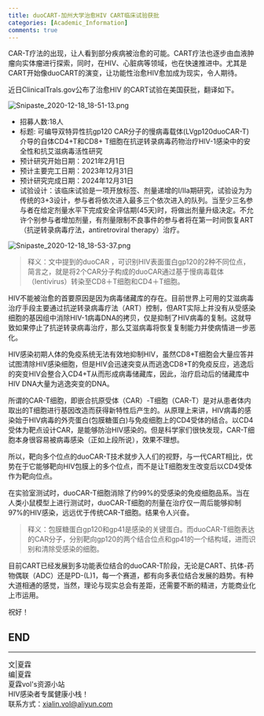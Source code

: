 ```yaml
---
title: duoCART-加州大学治愈HIV CART临床试验获批
categories: [Academic_Information]
comments: true
---
```


CAR-T疗法的出现，让人看到部分疾病被治愈的可能。CART疗法也逐步由血液肿瘤向实体瘤进行探索，同时，在HIV、心脏病等领域，也在快速推进中。尤其是CART开始像duoCART的演变，让功能性治愈HIV愈加成为现实，令人期待。

近日ClinicalTrals.gov公布了治愈HIV 的CART试验在美国获批，翻译如下。

![Snipaste_2020-12-18_18-51-13.png](https://i.loli.net/2020/12/18/SuaGe1sgcbZPKWf.png)

- 招募人数:18人
- 标题: 可编导双特异性抗gp120 CAR分子的慢病毒载体(LVgp120duoCAR-T)介导的自体CD4+T和CD8+ T细胞在抗逆转录病毒药物治疗HIV-1感染中的安全性和抗艾滋病毒活性研究
- 预计研究开始日期：2021年2月1日
- 预计主要完工日期：2023年12月31日
- 预计研究完成日期：2024年12月31日
- 试验设计：该临床试验是一项开放标签、剂量递增的I/IIa期研究，试验设为为传统的3+3设计，参与者将依次进入最多三个依次进入的队列。当至少三名参与者在给定剂量水平下完成安全评估期(45天)时，将做出剂量升级决定。不允许个别参与者增加剂量，有剂量限制不良事件的参与者将在第一时间恢复ART（抗逆转录病毒疗法，antiretroviral therapy）治疗。

![Snipaste_2020-12-18_18-53-37.png](https://i.loli.net/2020/12/18/Qa6EFYHgz7CviBW.png)

> 释义：文中提到的duoCAR ，可识别HIV表面蛋白gp120的2种不同位点，简言之，就是将2个CAR分子构成的duoCAR通过基于慢病毒载体（lentivirus）转染至CD8＋T细胞和CD4＋T细胞。

HIV不能被治愈的首要原因是因为病毒储藏库的存在。目前世界上可用的艾滋病毒治疗手段主要通过抗逆转录病毒疗法（ART）控制，但ART实际上并没有从受感染细胞的基因组中消除HIV-1病毒DNA的拷贝，仅是抑制了HIV病毒的复制。这就导致如果停止了抗逆转录病毒治疗，那么艾滋病毒将恢复复制能力并使病情进一步恶化。

HIV感染初期人体的免疫系统无法有效地抑制HIV，虽然CD8+T细胞会大量应答并试图清除HIV感染细胞，但是HIV会迅速突变从而逃逸CD8+T的免疫反应，逃逸后的突变HIV会整合入CD4+T从而形成病毒储藏库，因此，治疗启动后的储藏库中HIV DNA大量为逃逸突变的DNA。

所谓的CAR-T细胞，即嵌合抗原受体（CAR）-T细胞（CAR-T）是对从患者体内取出的T细胞进行基因改造而获得新特性后产生的。从原理上来讲，HIV病毒的感染始于HIV病毒的外壳蛋白(包膜糖蛋白)与免疫细胞上的CD4受体的结合。以CD4受体为靶点设计CAR，是能够防治HIV感染的。但是科学家们很快发现，CAR-T细胞本身很容易被病毒感染（正如上段所说），效果不理想。

所以，靶向多个位点的duoCAR-T技术就步入人们的视野，与一代CART相比，优势在于它能够靶向HIV包膜上的多个位点，而不是让T细胞发生改变后以CD4受体作为靶向位点。

在实验室测试时，duoCAR-T细胞消除了约99%的受感染的免疫细胞品系。当在人类小鼠模型上进行测试时，duoCAR-T细胞的剂量在治疗仅一周后能够抑制97%的HIV感染，远远优于传统CAR-T细胞。结果令人兴奋。

> 释义：包膜糖蛋白gp120和gp41是感染的关键蛋白。而duoCAR-T细胞表达的CAR分子，分别靶向gp120的两个结合位点和gp41的一个结构域，进而识别和清除受感染的细胞。

目前CART已经发展到多功能表位结合的duoCAR-T阶段，无论是CART、抗体-药物偶联（ADC）还是PD-(L)1，每一个赛道，都有向多表位结合发展的趋势。有种大道相通的感觉，当然，理论与现实总会有差距，还需要不断的精进，方能商业化上市运用。

祝好！



END<br>
---

---
文|夏霖<br>
编|夏霖<br>
夏霖vol's资源小站<br>
HIV感染者专属健康小栈！<br>
联系方式：xialin.vol@aliyun.com
